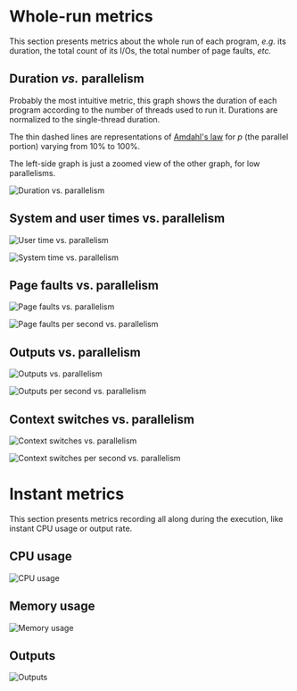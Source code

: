 Whole-run metrics
=================

This section presents metrics about the whole run of each program, *e.g.* its duration, the total count of its I/Os, the total number of page faults, *etc.*

Duration *vs.* parallelism
--------------------------

Probably the most intuitive metric, this graph shows the duration of each program according to the number of threads used to run it.
Durations are normalized to the single-thread duration.

The thin dashed lines are representations of [Amdahl's law](https://en.wikipedia.org/wiki/Amdahl%27s_law) for $p$ (the parallel portion) varying from 10% to 100%.

The left-side graph is just a zoomed view of the other graph, for low parallelisms.

![Duration vs. parallelism](duration-vs-parallelism.png)

System and user times vs. parallelism
-------------------------------------

![User time vs. parallelism](user-time-vs-parallelism.png)

![System time vs. parallelism](system-time-vs-parallelism.png)

Page faults vs. parallelism
---------------------------

![Page faults vs. parallelism](page-faults-vs-parallelism.png)

![Page faults per second vs. parallelism](page-faults-per-sec-vs-parallelism.png)

Outputs vs. parallelism
-----------------------

![Outputs vs. parallelism](outputs-vs-parallelism.png)

![Outputs per second vs. parallelism](outputs-per-sec-vs-parallelism.png)

Context switches vs. parallelism
--------------------------------

![Context switches vs. parallelism](context-switches-vs-parallelism.png)

![Context switches per second vs. parallelism](context-switches-per-sec-vs-parallelism.png)

Instant metrics
===============

This section presents metrics recording all along during the execution, like instant CPU usage or output rate.

CPU usage
---------

![CPU usage](instant-cpu-usage.png)

Memory usage
------------

![Memory usage](instant-memory-usage.png)

Outputs
-------

![Outputs](instant-outputs.png)
